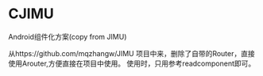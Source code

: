 # CJIMU
Android组件化方案(copy from JIMU)

从https://github.com/mqzhangw/JIMU
项目中来，删除了自带的Router，直接使用Arouter,方便直接在项目中使用。
使用时，只用参考readcomponent即可。
